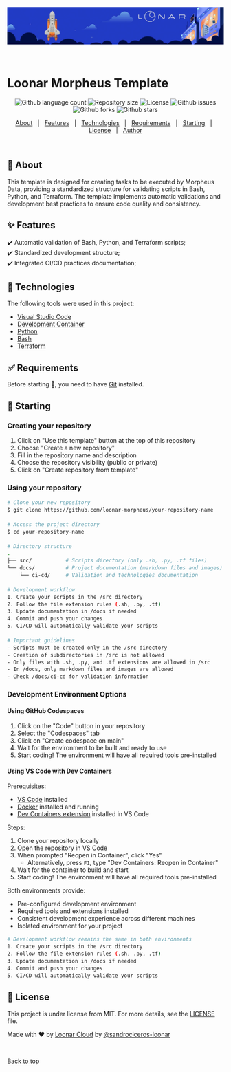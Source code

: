 <div align="center" id="top">
  <img src="./assets/images/loonarbr_cover.jpeg" alt="Loonar cover art" />

  &#xa0;

</div>

# Loonar Morpheus Template

<p align="center">

  <img alt="Github language count" src="https://img.shields.io/github/languages/count/loonar-morpheus/{{REPOSITORY_NAME}}?color=56BEB8">

  <img alt="Repository size" src="https://img.shields.io/github/repo-size/loonar-morpheus/{{REPOSITORY_NAME}}?color=56BEB8">

  <img alt="License" src="https://img.shields.io/github/license/loonar-morpheus/{{REPOSITORY_NAME}}?color=56BEB8">

  <img alt="Github issues" src="https://img.shields.io/github/issues/loonar-morpheus/{{REPOSITORY_NAME}}?color=56BEB8" />
  <img alt="Github forks" src="https://img.shields.io/github/forks/loonar-morpheus/{{REPOSITORY_NAME}}?color=56BEB8" />

  <img alt="Github stars" src="https://img.shields.io/github/stars/loonar-morpheus/{{REPOSITORY_NAME}}?color=56BEB8" />
</p>

<!-- Status -->

<!-- <h4 align="center"> 
	🚧  Loonar Morpheus Template 🚀 Under construction...  🚧
</h4> 

<hr> -->

<p align="center">
  <a href="#dart-about">About</a> &#xa0; | &#xa0;
  <a href="#sparkles-features">Features</a> &#xa0; | &#xa0;
  <a href="#rocket-technologies">Technologies</a> &#xa0; | &#xa0;
  <a href="#white_check_mark-requirements">Requirements</a> &#xa0; | &#xa0;
  <a href="#checkered_flag-starting">Starting</a> &#xa0; | &#xa0;
  <a href="#memo-license">License</a> &#xa0; | &#xa0;
  <a href="https://github.com/loonar-morpheus" target="_blank">Author</a>
</p>

<br>

## :dart: About

This template is designed for creating tasks to be executed by Morpheus Data, providing a standardized structure for validating scripts in Bash, Python, and Terraform. The template implements automatic validations and development best practices to ensure code quality and consistency.

## :sparkles: Features

:heavy_check_mark: Automatic validation of Bash, Python, and Terraform scripts;\
:heavy_check_mark: Standardized development structure;\
:heavy_check_mark: Integrated CI/CD practices documentation;

## :rocket: Technologies

The following tools were used in this project:

- [Visual Studio Code](https://code.visualstudio.com/)
- [Development Container](https://containers.dev/)
- [Python](https://python.org/)
- [Bash](https://www.gnu.org/software/bash/)
- [Terraform](https://www.terraform.io/)

## :white_check_mark: Requirements

Before starting :checkered_flag:, you need to have [Git](https://git-scm.com) installed.

## :checkered_flag: Starting

### Creating your repository

1. Click on "Use this template" button at the top of this repository
2. Choose "Create a new repository"
3. Fill in the repository name and description
4. Choose the repository visibility (public or private)
5. Click on "Create repository from template"

### Using your repository

```bash
# Clone your new repository
$ git clone https://github.com/loonar-morpheus/your-repository-name

# Access the project directory
$ cd your-repository-name

# Directory structure
.
├── src/           # Scripts directory (only .sh, .py, .tf files)
└── docs/          # Project documentation (markdown files and images)
    └── ci-cd/     # Validation and technologies documentation

# Development workflow
1. Create your scripts in the /src directory
2. Follow the file extension rules (.sh, .py, .tf)
3. Update documentation in /docs if needed
4. Commit and push your changes
5. CI/CD will automatically validate your scripts

# Important guidelines
- Scripts must be created only in the /src directory
- Creation of subdirectories in /src is not allowed
- Only files with .sh, .py, and .tf extensions are allowed in /src
- In /docs, only markdown files and images are allowed
- Check /docs/ci-cd for validation information
```

### Development Environment Options

#### Using GitHub Codespaces

1. Click on the "Code" button in your repository
2. Select the "Codespaces" tab
3. Click on "Create codespace on main"
4. Wait for the environment to be built and ready to use
5. Start coding! The environment will have all required tools pre-installed

#### Using VS Code with Dev Containers

Prerequisites:
- [VS Code](https://code.visualstudio.com/) installed
- [Docker](https://www.docker.com/) installed and running
- [Dev Containers extension](https://marketplace.visualstudio.com/items?itemName=ms-vscode-remote.remote-containers) installed in VS Code

Steps:
1. Clone your repository locally
2. Open the repository in VS Code
3. When prompted "Reopen in Container", click "Yes"
   - Alternatively, press `F1`, type "Dev Containers: Reopen in Container"
4. Wait for the container to build and start
5. Start coding! The environment will have all required tools pre-installed

Both environments provide:
- Pre-configured development environment
- Required tools and extensions installed
- Consistent development experience across different machines
- Isolated environment for your project

```bash
# Development workflow remains the same in both environments
1. Create your scripts in the /src directory
2. Follow the file extension rules (.sh, .py, .tf)
3. Update documentation in /docs if needed
4. Commit and push your changes
5. CI/CD will automatically validate your scripts
```

## :memo: License

This project is under license from MIT. For more details, see the [LICENSE](LICENSE.md) file.

Made with :heart: by <a href="https://loonar.cloud" target="_blank">Loonar Cloud</a> by  [@sandrociceros-loonar](https://github.com/sandrociceros-loonar)

&#xa0;

<a href="#top">Back to top</a>
